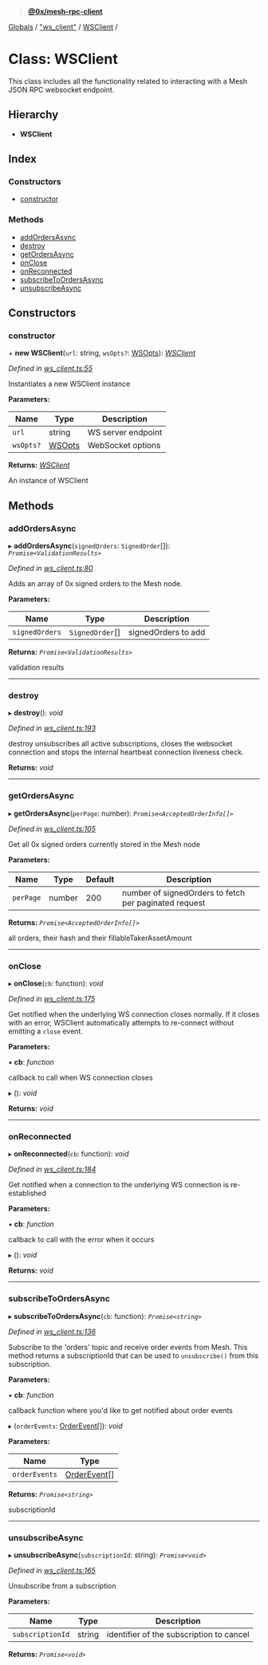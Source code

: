 > **[@0x/mesh-rpc-client](../README.md)**

[Globals](../globals.md) / ["ws_client"](../modules/_ws_client_.md) / [WSClient](_ws_client_.wsclient.md) /

# Class: WSClient

This class includes all the functionality related to interacting with a Mesh JSON RPC
websocket endpoint.

## Hierarchy

* **WSClient**

## Index

### Constructors

* [constructor](_ws_client_.wsclient.md#constructor)

### Methods

* [addOrdersAsync](_ws_client_.wsclient.md#addordersasync)
* [destroy](_ws_client_.wsclient.md#destroy)
* [getOrdersAsync](_ws_client_.wsclient.md#getordersasync)
* [onClose](_ws_client_.wsclient.md#onclose)
* [onReconnected](_ws_client_.wsclient.md#onreconnected)
* [subscribeToOrdersAsync](_ws_client_.wsclient.md#subscribetoordersasync)
* [unsubscribeAsync](_ws_client_.wsclient.md#unsubscribeasync)

## Constructors

###  constructor

\+ **new WSClient**(`url`: string, `wsOpts?`: [WSOpts](../interfaces/_types_.wsopts.md)): *[WSClient](_ws_client_.wsclient.md)*

*Defined in [ws_client.ts:55](https://github.com/0xProject/0x-mesh/blob/32339c4/rpc/clients/typescript/src/ws_client.ts#L55)*

Instantiates a new WSClient instance

**Parameters:**

Name | Type | Description |
------ | ------ | ------ |
`url` | string | WS server endpoint |
`wsOpts?` | [WSOpts](../interfaces/_types_.wsopts.md) | WebSocket options |

**Returns:** *[WSClient](_ws_client_.wsclient.md)*

An instance of WSClient

## Methods

###  addOrdersAsync

▸ **addOrdersAsync**(`signedOrders`: `SignedOrder`[]): *`Promise<ValidationResults>`*

*Defined in [ws_client.ts:80](https://github.com/0xProject/0x-mesh/blob/32339c4/rpc/clients/typescript/src/ws_client.ts#L80)*

Adds an array of 0x signed orders to the Mesh node.

**Parameters:**

Name | Type | Description |
------ | ------ | ------ |
`signedOrders` | `SignedOrder`[] | signedOrders to add |

**Returns:** *`Promise<ValidationResults>`*

validation results

___

###  destroy

▸ **destroy**(): *void*

*Defined in [ws_client.ts:193](https://github.com/0xProject/0x-mesh/blob/32339c4/rpc/clients/typescript/src/ws_client.ts#L193)*

destroy unsubscribes all active subscriptions, closes the websocket connection
and stops the internal heartbeat connection liveness check.

**Returns:** *void*

___

###  getOrdersAsync

▸ **getOrdersAsync**(`perPage`: number): *`Promise<AcceptedOrderInfo[]>`*

*Defined in [ws_client.ts:105](https://github.com/0xProject/0x-mesh/blob/32339c4/rpc/clients/typescript/src/ws_client.ts#L105)*

Get all 0x signed orders currently stored in the Mesh node

**Parameters:**

Name | Type | Default | Description |
------ | ------ | ------ | ------ |
`perPage` | number | 200 | number of signedOrders to fetch per paginated request |

**Returns:** *`Promise<AcceptedOrderInfo[]>`*

all orders, their hash and their fillableTakerAssetAmount

___

###  onClose

▸ **onClose**(`cb`: function): *void*

*Defined in [ws_client.ts:175](https://github.com/0xProject/0x-mesh/blob/32339c4/rpc/clients/typescript/src/ws_client.ts#L175)*

Get notified when the underlying WS connection closes normally. If it closes with an
error, WSClient automatically attempts to re-connect without emitting a `close` event.

**Parameters:**

▪ **cb**: *function*

callback to call when WS connection closes

▸ (): *void*

**Returns:** *void*

___

###  onReconnected

▸ **onReconnected**(`cb`: function): *void*

*Defined in [ws_client.ts:184](https://github.com/0xProject/0x-mesh/blob/32339c4/rpc/clients/typescript/src/ws_client.ts#L184)*

Get notified when a connection to the underlying WS connection is re-established

**Parameters:**

▪ **cb**: *function*

callback to call with the error when it occurs

▸ (): *void*

**Returns:** *void*

___

###  subscribeToOrdersAsync

▸ **subscribeToOrdersAsync**(`cb`: function): *`Promise<string>`*

*Defined in [ws_client.ts:136](https://github.com/0xProject/0x-mesh/blob/32339c4/rpc/clients/typescript/src/ws_client.ts#L136)*

Subscribe to the 'orders' topic and receive order events from Mesh. This method returns a
subscriptionId that can be used to `unsubscribe()` from this subscription.

**Parameters:**

▪ **cb**: *function*

callback function where you'd like to get notified about order events

▸ (`orderEvents`: [OrderEvent](../interfaces/_types_.orderevent.md)[]): *void*

**Parameters:**

Name | Type |
------ | ------ |
`orderEvents` | [OrderEvent](../interfaces/_types_.orderevent.md)[] |

**Returns:** *`Promise<string>`*

subscriptionId

___

###  unsubscribeAsync

▸ **unsubscribeAsync**(`subscriptionId`: string): *`Promise<void>`*

*Defined in [ws_client.ts:165](https://github.com/0xProject/0x-mesh/blob/32339c4/rpc/clients/typescript/src/ws_client.ts#L165)*

Unsubscribe from a subscription

**Parameters:**

Name | Type | Description |
------ | ------ | ------ |
`subscriptionId` | string | identifier of the subscription to cancel  |

**Returns:** *`Promise<void>`*